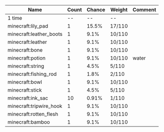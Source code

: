 | Name                    | Count | Chance | Weight | Comment |
| ----------------------- | ----- | ------ | ------ | ------- |
| 1 time                  |    -- |     -- |     -- |         |
| minecraft:lily_pad      |     1 |  15.5% | 17/110 |         |
| minecraft:leather_boots |     1 |   9.1% | 10/110 |         |
| minecraft:leather       |     1 |   9.1% | 10/110 |         |
| minecraft:bone          |     1 |   9.1% | 10/110 |         |
| minecraft:potion        |     1 |   9.1% | 10/110 | water   |
| minecraft:string        |     1 |   4.5% |  5/110 |         |
| minecraft:fishing_rod   |     1 |   1.8% |  2/110 |         |
| minecraft:bowl          |     1 |   9.1% | 10/110 |         |
| minecraft:stick         |     1 |   4.5% |  5/110 |         |
| minecraft:ink_sac       |    10 |  0.91% |  1/110 |         |
| minecraft:tripwire_hook |     1 |   9.1% | 10/110 |         |
| minecraft:rotten_flesh  |     1 |   9.1% | 10/110 |         |
| minecraft:bamboo        |     1 |   9.1% | 10/110 |         |
